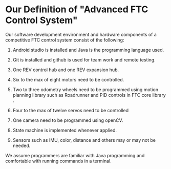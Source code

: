 # Our Definition of "Advanced FTC Control System"

Our software development environment and hardware components of a competitive FTC control system consist of the following:

  1. Android studio is installed and Java is the programming language used.

  2. Git is installed and github is used for team work and remote testing.

  3. One REV control hub and one REV expansion hub. 

  4. Six to the max of eight motors need to be controlled.

  5. Two to three odometry wheels need to be programmed using motion planning library such as Roadrunner and PID controls in FTC core library .

  6. Four to the max of twelve servos need to be controlled

  7. One camera need to be programmed using openCV.

  8. State machine is implemented whenever applied.

  9. Sensors such as IMU, color, distance and others may or may not be needed.


We assume programmers are familiar with Java programming and comfortable with running commands in a terminal.
